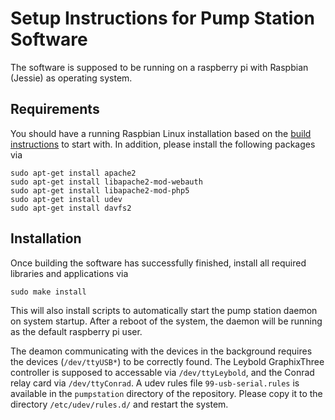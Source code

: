 # Setup Instructions for Pump Station Software

The software is supposed to be running on a raspberry pi with Raspbian (Jessie) as operating system.

## Requirements

You should have a running Raspbian Linux installation based on the
[build instructions](../build/RaspbianLinux.md) to start with.
In addition, please install the following packages via

   `sudo apt-get install apache2`<br/>
   `sudo apt-get install libapache2-mod-webauth`<br/>
   `sudo apt-get install libapache2-mod-php5`<br/>
   `sudo apt-get install udev`</br>
   `sudo apt-get install davfs2`</br>
   
## Installation

Once building the software has successfully finished, install all required libraries and applications via

   `sudo make install`

This will also install scripts to automatically start the pump station daemon on system startup.
After a reboot of the system, the daemon will be running as the default raspberry pi user.

The deamon communicating with the devices in the background requires the devices (`/dev/ttyUSB*`) to
be correctly found. The Leybold GraphixThree controller is supposed to accessable via `/dev/ttyLeybold`,
and the Conrad relay card via `/dev/ttyConrad`. A udev rules file `99-usb-serial.rules` is
available in the `pumpstation` directory of the repository. Please copy it to the directory
`/etc/udev/rules.d/` and restart the system.

